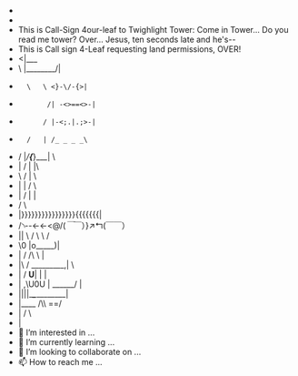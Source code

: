 - 
- 							
- This is Call-Sign 4our-leaf to Twighlight Tower: Come in Tower... Do you read me tower? Over... Jesus, ten seconds late and he's--
- This is Call sign 4-Leaf requesting land permissions, OVER! 
- <|___					
- 	\		 |\________/|
- 		\ 	\ <}-\/-{>|
- 			 /| -<>==<>-|
- 			/ |-<;.|.;>-|
- 		/   | /_ _ _ _\ 
- 	/ 		|_/__{___}___| 			\
- 	| 	/	 | 				|\
- 	\ /			| 				\
- 	|				| 				/	\ 
-   |				/				|		 |
- 	/ 										\
-  |}}}}}}}}}}}}}}}}{{{{{{{|
- /৲--<-<-<@/(_￣_￣）}↗↰(￣￣）
- |\| 				\	  /		\	\	/
-  \0						\|o_____)\|
-  | 						/		/\	\ |					
-  |\ 				/	_________,| 	       \
-  |				/	 ____U____|	|  |
-  | ,\U0U |	  \______/	|
-  ||||\____\____________|
-  |____ /\\\ 				==/
-  |		/	 	\\ 				 	
-  | 			
- 👀 I’m interested in ...
- 🌱 I’m currently learning ...
- 💞️ I’m looking to collaborate on ...
- 📫 How to reach me ...

<!---
Call-sign-4ourleaf/Call-sign-4ourleaf is a ✨ special ✨ repository because its `README.md` (this file) appears on your GitHub profile.
You can click the Preview link to take a look at your changes.
--->
